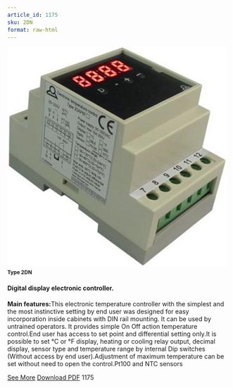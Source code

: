 ```yaml
---
article_id: 1175
sku: 2DN
format: raw-html
---
```

 <img src="../new-images/2DN.jpg" class="card-imgs mb-2">
 <small class="text-grey mb-2"><b>Type 2DN</b> </small>
 <h4>Digital display electronic controller.</h4>
 <p><b>Main features:</b>This electronic temperature controller with the simplest and the most instinctive setting by end user was designed for easy incorporation inside cabinets with DIN rail mounting. It can be used by untrained operators.
 It provides simple On Off action temperature control.End user has access to set point and differential setting only.It is possible to set &#xB0;C or &#xB0;F display, heating or cooling relay output, decimal display, sensor type and temperature range by internal Dip switches (Without access by end user).Adjustment of maximum temperature can be set without need to open the control.Pt100 and NTC sensors</p>
 <div class="btns">
 <a href="digital_display_electronic_controller-2dn.html" class="btn-red">See More</a>
 <a href="pdf/1-54Digital display thermostat for DIN rail Type 2DNAP620130603.pdf" target="_blank" class="btn-red">Download PDF</a>
 <!-- <a href="http://www.ultimheat.com/cat1.html" target="_blank" class="access-link"> Access full catalogue <i class="fa fa-external-link" aria-hidden="true"></i> </a> -->
 <span class="number-btn">1175</span>
 </div>
 